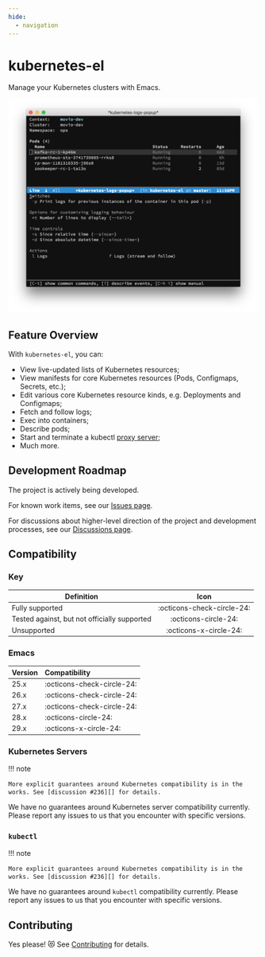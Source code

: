 ```yaml
---
hide:
  - navigation
---
```


# kubernetes-el

Manage your Kubernetes clusters with Emacs.

![Screenshot of Kubernetes Emacs client](./assets/screenshot.png)

## Feature Overview

With `kubernetes-el`, you can:

- View live-updated lists of Kubernetes resources;
- View manifests for core Kubernetes resources (Pods, Configmaps, Secrets,
  etc.);
- Edit various core Kubernetes resource kinds, e.g. Deployments and Configmaps;
- Fetch and follow logs;
- Exec into containers;
- Describe pods;
- Start and terminate a kubectl [proxy server][kubectl proxy];
- Much more.

[kubectl proxy]: https://kubernetes.io/docs/tasks/extend-kubernetes/http-proxy-access-api/

## Development Roadmap

The project is actively being developed.

For known work items, see our [Issues page][issues].

For discussions about higher-level direction of the project and development
processes, see our [Discussions page][discussions].

## Compatibility

### Key

| Definition                                   | Icon                       |
|----------------------------------------------|:--------------------------:|
| Fully supported                              | :octicons-check-circle-24: |
| Tested against, but not officially supported | :octicons-circle-24:       |
| Unsupported                                  | :octicons-x-circle-24:     |

### Emacs

| Version | Compatibility              |
|:--------|:---------------------------|
| 25.x    | :octicons-check-circle-24: |
| 26.x    | :octicons-check-circle-24: |
| 27.x    | :octicons-check-circle-24: |
| 28.x    | :octicons-circle-24:       |
| 29.x    | :octicons-x-circle-24:     |

### Kubernetes Servers

!!! note

    More explicit guarantees around Kubernetes compatibility is in the
    works. See [discussion #236][] for details.

We have no guarantees around Kubernetes server compatibility currently. Please
report any issues to us that you encounter with specific versions.

### `kubectl`

!!! note

    More explicit guarantees around Kubernetes compatibility is in the
    works. See [discussion #236][] for details.

We have no guarantees around `kubectl` compatibility currently. Please report
any issues to us that you encounter with specific versions.

## Contributing

Yes please! 😻 See [Contributing](contributing.md) for details.

[COPYING]: ./COPYING
[Evil]: https://github.com/emacs-evil/evil
[MELPA]: http://melpa.milkbox.net/#/getting-started
[contributing.org]: ./contributing.org
[use-package]: https://github.com/jwiegley/use-package
[issue #100]: https://github.com/kubernetes-el/kubernetes-el/issues/100

[issues]: github.com/kubernetes-el/kubernetes-el/issues
[discussions]: https://github.com/kubernetes-el/kubernetes-el/discussions
[discussion #236]: https://github.com/kubernetes-el/kubernetes-el/discussions/236
